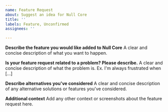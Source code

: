 ```yaml
---
name: Feature Request
about: Suggest an idea for Null Core
title: ''
labels: Feature, Unconfirmed
assignees: ''

---
```


**Describe the feature you would like added to Null Core**
A clear and concise description of what you want to happen.

**Is your feature request related to a problem? Please describe.**
A clear and concise description of what the problem is. Ex. I'm always frustrated when [...]

**Describe alternatives you've considered**
A clear and concise description of any alternative solutions or features you've considered.

**Additional context**
Add any other context or screenshots about the feature request here.
